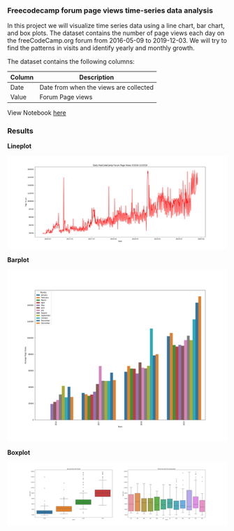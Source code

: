 ### Freecodecamp forum page views time-series data analysis

In this project we will visualize time series data using a line chart, bar chart, and box plots. The dataset contains the number of page views each day on the freeCodeCamp.org forum from 2016-05-09 to 2019-12-03. We will try to find the patterns in visits and identify yearly and monthly growth.

The dataset contains the following columns:

| Column | Description |
|---|---|
| Date | Date from when the views are collected |
| Value | Forum Page views |

View Notebook [here](https://datalore.jetbrains.com/notebook/jGVfrtnn5vDdWyQIY8plrD/4TgeJ2r11SFhhs3W5dIn2u/)

### Results

**Lineplot**

![](https://github.com/sharmas1ddharth/Data-Analysis-with-python/blob/main/Freecodecamp-forum-page-views-time-series-visualizer/Figures/line_plot.png)

**Barplot**

![](https://github.com/sharmas1ddharth/Data-Analysis-with-python/blob/main/Freecodecamp-forum-page-views-time-series-visualizer/Figures/bar_plot.png)

**Boxplot**

![](https://github.com/sharmas1ddharth/Data-Analysis-with-python/blob/main/Freecodecamp-forum-page-views-time-series-visualizer/Figures/box_plot.png)

